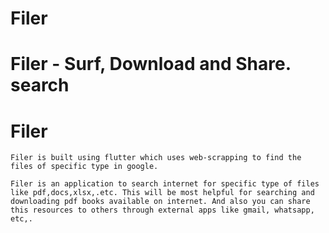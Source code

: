 
# Filer
Filer - Surf, Download and Share. search
=======
# Filer

	Filer is built using flutter which uses web-scrapping to find the files of specific type in google.

	Filer is an application to search internet for specific type of files like pdf,docs,xlsx,.etc. This will be most helpful for searching and downloading pdf books available on internet. And also you can share this resources to others through external apps like gmail, whatsapp, etc,.